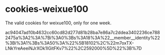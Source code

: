# cookies-weixue100
The valid cookies for weixue100, only for one week. 

ac94047ad10b4632cc60cd82d277d81b28ba7e86a7c2ddea3402236ce7882475a%3A2%3A%7Bi%3A0%3Bs%3A18%3A%22__member__identity%22%3Bi%3A1%3Bs%3A50%3A%22%5B18102%2C%22m7oxTX-LNkYreAeeiNJrXOk1IGitFKv7%22%2C2592000%5D%22%3B%7D
